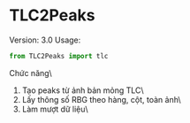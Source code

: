 # TLC2Peaks

Version: 3.0
Usage: 

```python
from TLC2Peaks import tlc
```
Chức năng\
1. Tạo peaks từ ảnh bản mỏng TLC\
2. Lấy thông số RBG theo hàng, cột, toàn ảnh\
3. Làm mượt dữ liệu\

